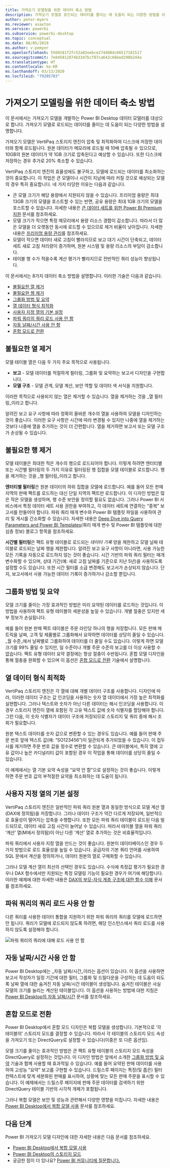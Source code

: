```yaml
---
title: 가져오기 모델링을 위한 데이터 축소 방법
description: 가져오기 모델로 로드되는 데이터를 줄이는 데 도움이 되는 다양한 방법을 이해합니다.
author: peter-myers
ms.reviewer: asaxton
ms.service: powerbi
ms.subservice: powerbi-desktop
ms.topic: conceptual
ms.date: 08/05/2019
ms.author: v-pemyer
ms.openlocfilehash: 5560181f2fc52a02eebce274d88dc66517181517
ms.sourcegitcommit: 7e845812874b3347bcf87ca642c66bed298b244a
ms.translationtype: HT
ms.contentlocale: ko-KR
ms.lasthandoff: 03/13/2020
ms.locfileid: "79205783"
---
```

# <a name="data-reduction-techniques-for-import-modeling"></a>가져오기 모델링을 위한 데이터 축소 방법

이 문서에서는 가져오기 모델을 개발하는 Power BI Desktop 데이터 모델러를 대상으로 합니다. 가져오기 모델로 로드되는 데이터를 줄이는 데 도움이 되는 다양한 방법을 설명합니다.

가져오기 모델은 VertiPaq 스토리지 엔진이 압축 및 최적화하여 디스크에 저장한 데이터와 함께 로드됩니다. 원본 데이터가 메모리에 로드될 때 10배 압축될 수 있으므로, 10GB의 원본 데이터가 약 1GB 크기로 압축된다고 예상할 수 있습니다. 또한 디스크에 저장하는 경우 추가로 20% 축소할 수 있습니다.

VertiPaq 스토리지 엔진의 효율성에도 불구하고, 모델에 로드되는 데이터를 최소화하는 것이 중요합니다. 이 작업은 큰 모델이나 시간이 지남에 따라 커질 것으로 예상되는 모델의 경우 특히 중요합니다. 네 가지 타당한 이유는 다음과 같습니다.

- 큰 모델 크기가 해당 용량에서 지원되지 않을 수 있습니다. 프리미엄 용량은 최대 13GB 크기의 모델을 호스트할 수 있는 반면, 공유 용량은 최대 1GB 크기의 모델을 호스트할 수 있습니다. 자세한 내용은 [큰 데이터 세트를 위한 Power BI Premium 지원](../service-premium-large-datasets.md) 문서를 참조하세요.
- 모델 크기가 작으면 특정 메모리에서 용량 리소스 경합이 감소합니다. 따라서 더 많은 모델을 더 오랫동안 동시에 로드할 수 있으므로 제거 비율이 낮아집니다. 자세한 내용은 [프리미엄 용량 관리](../service-premium-capacity-manage.md)를 참조하세요.
- 모델이 작으면 데이터 새로 고침이 빨라지므로 보고 대기 시간이 단축되고, 데이터 세트 새로 고침 처리량이 증가하며, 원본 시스템 및 용량 리소스의 부담이 감소합니다.
- 테이블 행 수가 적을수록 계산 평가가 빨라지므로 전반적인 쿼리 성능이 향상됩니다.

이 문서에서는 8가지 데이터 축소 방법을 설명합니다. 이러한 기술은 다음과 같습니다.

- [불필요한 열 제거](#remove-unnecessary-columns)
- [불필요한 행 제거](#remove-unnecessary-rows)
- [그룹화 방법 및 요약](#group-by-and-summarize)
- [열 데이터 형식 최적화](#optimize-column-data-types)
- [사용자 지정 열의 기본 설정](#preference-for-custom-columns)
- [파워 쿼리의 쿼리 로드 사용 안 함](#disable-power-query-query-load)
- [자동 날짜/시간 사용 안 함](#disable-auto-datetime)
- [혼합 모드로 전환](#switch-to-mixed-mode)

## <a name="remove-unnecessary-columns"></a>불필요한 열 제거

모델 테이블 열은 다음 두 가지 주요 목적으로 사용됩니다.

- **보고** - 모델 데이터를 적절하게 필터링, 그룹화 및 요약하는 보고서 디자인을 구현합니다.
- **모델 구조** - 모델 관계, 모델 계산, 보안 역할 및 데이터 색 서식을 지원합니다.

이러한 목적으로 사용되지 않는 열은 제거할 수 있습니다. 열을 제거하는 것을 _열 필터링_이라고 합니다.

알려진 보고 요구 사항에 따라 정확히 올바른 개수의 열을 사용하여 모델을 디자인하는 것이 좋습니다. 이러한 요구 사항은 시간에 따라 변경될 수 있지만 나중에 열을 제거하는 것보다 나중에 열을 추가하는 것이 더 간편합니다. 열을 제거하면 보고서 또는 모델 구조가 손상될 수 있습니다.

## <a name="remove-unnecessary-rows"></a>불필요한 행 제거

모델 테이블은 최대한 적은 개수의 행으로 로드되어야 합니다. 이렇게 하려면 엔터티별 또는 시간별 필터링의 두 가지 이유로 필터링된 행 집합을 모델 테이블로 로드합니다. 행을 제거하는 것을 _행 필터링_이라고 합니다.

**엔터티별 필터링**은 원본 데이터의 하위 집합을 모델에 로드합니다. 예를 들어 모든 판매 지역의 판매 팩트를 로드하는 대신 단일 지역의 팩트만 로드합니다. 이 디자인 방법은 많은 작은 모델을 생성하며, 행 수준 보안을 정의할 필요도 없습니다. 그러나 Power BI 서비스에서 특정 데이터 세트 사용 권한을 부여하고, 각 데이터 세트에 연결하는 “중복” 보고서를 만들어야 합니다. 파워 쿼리 매개 변수와 Power BI 템플릿 파일을 사용하여 관리 및 게시를 간소화할 수 있습니다. 자세한 내용은 [Deep Dive into Query Parameters and Power BI Templates](https://powerbi.microsoft.com/blog/deep-dive-into-query-parameters-and-power-bi-templates/)(쿼리 매개 변수 및 Power BI 템플릿에 대한 심층 정보) 블로그 항목을 참조하세요.

**시간별 필터링**은 팩트 유형 테이블로 로드되는 _데이터 기록_ 양을 제한하고 모델 날짜 테이블로 로드되는 날짜 행을 제한합니다. 알려진 보고 요구 사항이 아니라면, 사용 가능한 모든 기록을 자동으로 로드하지 않는 것이 좋습니다. 시간 기반의 파워 쿼리 필터는 매개 변수화할 수 있으며, 상대 기간(예: 새로 고침 날짜를 기준으로 지난 5년)을 사용하도록 설정할 수도 있습니다. 또한 시간 필터를 소급 변경해도 보고서가 손상되지 않습니다. 단지, 보고서에서 사용 가능한 데이터 기록이 증가하거나 감소할 뿐입니다.

## <a name="group-by-and-summarize"></a>그룹화 방법 및 요약

모델 크기를 줄이는 가장 효과적인 방법은 미리 요약된 데이터를 로드하는 것입니다. 이 방법을 사용하여 팩트 유형 테이블의 세분성을 높일 수 있습니다. 개별 절충은 있지만 세부 정보가 손실됩니다.

예를 들어 원본 판매 팩트 테이블은 주문 라인당 하나의 행을 저장합니다. 모든 판매 메트릭을 날짜, 고객 및 제품별로 그룹화해서 요약하면 데이터를 상당히 줄일 수 있습니다. _월 수준_에서 날짜별로 그룹화하여 데이터를 더 줄일 수도 있습니다. 이렇게 하면 모델 크기를 99% 줄일 수 있지만, 일 수준이나 개별 주문 수준의 보고를 더 이상 사용할 수 없습니다. 팩트 유형 데이터 요약 결정에는 항상 절충이 수반됩니다. 혼합 모델 디자인을 통해 절충을 완화할 수 있으며 이 옵션은 [혼합 모드로 전환](#switch-to-mixed-mode) 기술에서 설명합니다.

## <a name="optimize-column-data-types"></a>열 데이터 형식 최적화

VertiPaq 스토리지 엔진은 각 열에 대해 개별 데이터 구조를 사용합니다. 디자인에 따라, 이러한 데이터 구조는 값 인코딩을 사용하는 숫자 열 데이터에서 가장 높은 최적화를 실현합니다. 그러나 텍스트와 숫자가 아닌 다른 데이터는 해시 인코딩을 사용합니다. 이 경우 스토리지 엔진이 열에 포함된 각 고유 텍스트 값에 숫자 식별자를 할당해야 합니다. 그런 다음, 이 숫자 식별자가 데이터 구조에 저장되므로 스토리지 및 쿼리 중에 해시 조회가 필요합니다.

원본 텍스트 데이터를 숫자 값으로 변환할 수 있는 경우도 있습니다. 예를 들어 판매 주문 번호 앞에 텍스트 값(예: “SO123456”)이 일관되게 추가되었을 수 있습니다. 이 접두사를 제거하면 주문 번호 값을 정수로 변환할 수 있습니다. 큰 테이블에서, 특히 열에 고유 값이나 높은 카디널리티 값이 포함된 경우 이 작업을 통해 데이터를 상당히 줄일 수 있습니다.

이 예제에서는 열 기본 요약 속성을 “요약 안 함”으로 설정하는 것이 좋습니다. 이렇게 하면 주문 번호 값의 부적절한 요약을 최소화하는 데 도움이 됩니다.

## <a name="preference-for-custom-columns"></a>사용자 지정 열의 기본 설정

VertiPaq 스토리지 엔진은 일반적인 파워 쿼리 원본 열과 동일한 방식으로 모델 계산 열(DAX에 정의됨)을 저장합니다. 그러나 데이터 구조가 약간 다르게 저장되며, 일반적으로 효율성이 떨어지는 압축을 수행합니다. 또한 모든 파워 쿼리 테이블이 로드된 다음 빌드되므로, 데이터 새로 고침 시간이 늘어날 수 있습니다. 따라서 테이블 열을 파워 쿼리 ‘계산’ 열(M에서 정의됨)이 아닌 다른 ‘계산’ 열로 추가하는 것은 비효율적입니다.  

파워 쿼리에서 사용자 지정 열을 만드는 것이 좋습니다. 원본이 데이터베이스인 경우 두 가지 방법으로 로드 효율성을 높일 수 있습니다. 공급자의 기본 쿼리 언어를 사용하여 SQL 문에서 계산을 정의하거나, 데이터 원본의 열로 구체화할 수 있습니다.

그러나 모델 계산 열이 최선의 선택인 경우도 있습니다. 수식에 측정값 평가가 필요한 경우나 DAX 함수에서만 지원되는 특정 모델링 기능이 필요한 경우가 여기에 해당합니다. 이러한 예제에 대한 자세한 내용은 [DAX의 부모-자식 계층 구조에 대한 함수 이해](/dax/understanding-functions-for-parent-child-hierarchies-in-dax) 문서를 참조하세요.

## <a name="disable-power-query-query-load"></a>파워 쿼리의 쿼리 로드 사용 안 함

다른 쿼리를 사용한 데이터 통합을 지원하기 위한 파워 쿼리의 쿼리를 모델에 로드하면 안 됩니다. 쿼리가 모델에 로드되지 않도록 하려면, 해당 인스턴스에서 쿼리 로드를 사용하지 않도록 설정해야 합니다.

![파워 쿼리의 쿼리에 대해 로드 사용 안 함](media/import-modeling-data-reduction/power-query-disable-query-load.png)

## <a name="disable-auto-datetime"></a>자동 날짜/시간 사용 안 함

Power BI Desktop에는 _자동 날짜/시간_이라는 옵션이 있습니다. 이 옵션을 사용하면 보고서 작성자가 일정 기간에 대한 필터, 그룹화 및 드릴다운을 구성하는 데 도움이 되도록 날짜 열에 대한 숨겨진 자동 날짜/시간 테이블이 생성됩니다. 숨겨진 테이블은 사실 모델의 크기를 늘리는 계산된 테이블입니다. 이 옵션을 사용하는 방법에 대한 지침은 [Power BI Desktop의 자동 날짜/시간](../desktop-auto-date-time.md) 문서를 참조하세요.

## <a name="switch-to-mixed-mode"></a>혼합 모드로 전환

Power BI Desktop에서 혼합 모드 디자인은 복합 모델을 생성합니다. 기본적으로 ‘각 테이블의’ 스토리지 모드를 결정할 수 있습니다.  따라서 각 테이블의 스토리지 모드 속성을 가져오기 또는 DirectQuery로 설정할 수 있습니다(이중은 또 다른 옵션임).

모델 크기를 줄이는 효과적인 방법은 큰 팩트 유형 테이블의 스토리지 모드 속성을 DirectQuery로 설정하는 것입니다. 이 디자인 방법은 앞에서 소개한 [그룹화 방법 및 요약](#group-by-and-summarize) 기술과 함께 사용할 때 효과적일 수 있습니다. 예를 들어 요약된 판매 데이터를 사용하여 고성능 “요약” 보고를 구현할 수 있습니다. 드릴스루 페이지는 특정(및 좁은) 필터 컨텍스트에 맞게 세분화된 판매를 표시하여, 상황에 맞는 모든 판매 주문을 표시할 수 있습니다. 이 예제에서는 드릴스루 페이지에 판매 주문 데이터를 검색하기 위한 DirectQuery 테이블 기반의 시각적 개체가 포함됩니다.

그러나 복합 모델은 보안 및 성능과 관련해서 다양한 영향을 미칩니다. 자세한 내용은 [Power BI Desktop에서 복합 모델 사용](../desktop-composite-models.md) 문서를 참조하세요.

## <a name="next-steps"></a>다음 단계

Power BI 가져오기 모델 디자인에 대한 자세한 내용은 다음 문서를 참조하세요.

- [Power BI Desktop에서 복합 모델 사용](../desktop-composite-models.md)
- [Power BI Desktop의 스토리지 모드](../desktop-storage-mode.md)
- 궁금한 점이 더 있나요? [Power BI 커뮤니티에 질문합니다.](https://community.powerbi.com/)
